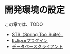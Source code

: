 # 開発環境の設定

この章では、TODO

* [STS（Spring Tool Suite）](01-settings/install-sts.md)
* [Eclipseプラグイン](01-settings/eclipse-plugins.md)
* [データベースクライアント](01-settings/database-client.md)
